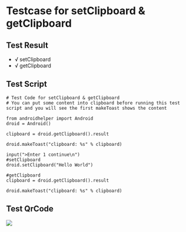 # Testcase for setClipboard & getClipboard

## Test Result

- √ setClipboard
- √ getClipboard

## Test Script
```
# Test Code for setClipboard & getClipboard
# You can put some content into clipboard before running this test script and you will see the first makeToast shows the content

from androidhelper import Android
droid = Android()

clipboard = droid.getClipboard().result

droid.makeToast("clipboard: %s" % clipboard)

input(">Enter 1 continue\n")
#setClipboard
droid.setClipboard("Hello World")

#getClipboard
clipboard = droid.getClipboard().result

droid.makeToast("clipboard: %s" % clipboard)
```

## Test QrCode

<img src='http://qr.qpython.com.cn/assets/codes/q-127.0.0.1-ab751ec0-3606-11ea-a0b0-fa163e575766.png' />
